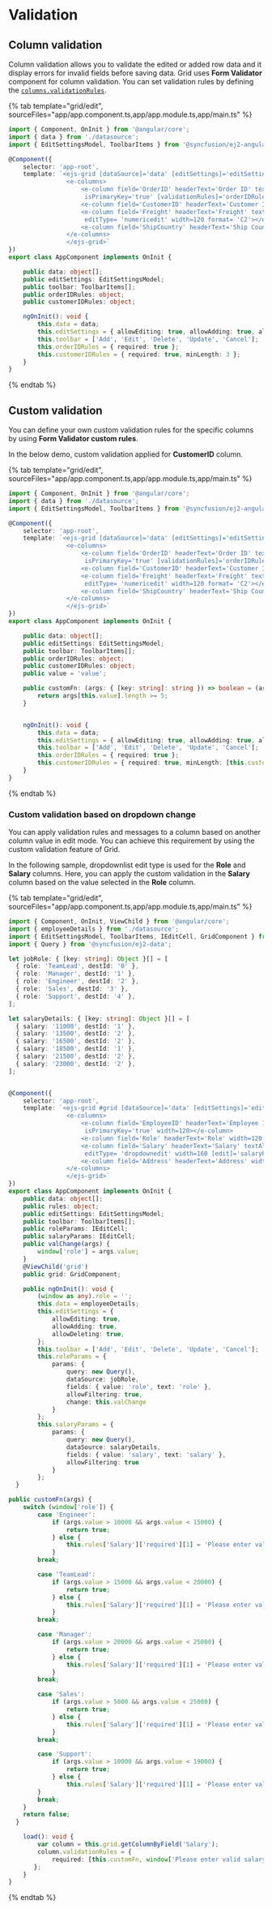 # Validation

## Column validation

Column validation allows you to validate the edited or added row data and it display errors for invalid fields before saving data.
Grid uses **Form Validator** component for column validation.
You can set validation rules by defining the [`columns.validationRules`](../../api/grid/column/#validationrules).

{% tab template="grid/edit", sourceFiles="app/app.component.ts,app/app.module.ts,app/main.ts" %}

```typescript
import { Component, OnInit } from '@angular/core';
import { data } from './datasource';
import { EditSettingsModel, ToolbarItems } from '@syncfusion/ej2-angular-grids';

@Component({
    selector: 'app-root',
    template: `<ejs-grid [dataSource]='data' [editSettings]='editSettings' [toolbar]='toolbar' height='273px'>
                <e-columns>
                    <e-column field='OrderID' headerText='Order ID' textAlign='Right'
                     isPrimaryKey='true' [validationRules]='orderIDRules' width=100></e-column>
                    <e-column field='CustomerID' headerText='Customer ID' [validationRules]='customerIDRules' width=120></e-column>
                    <e-column field='Freight' headerText='Freight' textAlign= 'Right'
                     editType= 'numericedit' width=120 format= 'C2'></e-column>
                    <e-column field='ShipCountry' headerText='Ship Country' editType= 'dropdownedit' width=150></e-column>
                </e-columns>
                </ejs-grid>`
})
export class AppComponent implements OnInit {

    public data: object[];
    public editSettings: EditSettingsModel;
    public toolbar: ToolbarItems[];
    public orderIDRules: object;
    public customerIDRules: object;

    ngOnInit(): void {
        this.data = data;
        this.editSettings = { allowEditing: true, allowAdding: true, allowDeleting: true, mode: 'Normal' };
        this.toolbar = ['Add', 'Edit', 'Delete', 'Update', 'Cancel'];
        this.orderIDRules = { required: true };
        this.customerIDRules = { required: true, minLength: 3 };
    }
}

```

{% endtab %}

## Custom validation

You can define your own custom validation rules for the specific columns by using **Form Validator custom rules**.

In the below demo, custom validation applied for **CustomerID** column.

{% tab template="grid/edit", sourceFiles="app/app.component.ts,app/app.module.ts,app/main.ts" %}

```typescript
import { Component, OnInit } from '@angular/core';
import { data } from './datasource';
import { EditSettingsModel, ToolbarItems } from '@syncfusion/ej2-angular-grids';

@Component({
    selector: 'app-root',
    template: `<ejs-grid [dataSource]='data' [editSettings]='editSettings' [toolbar]='toolbar' height='273px'>
                <e-columns>
                    <e-column field='OrderID' headerText='Order ID' textAlign='Right'
                     isPrimaryKey='true' [validationRules]='orderIDRules' width=100></e-column>
                    <e-column field='CustomerID' headerText='Customer ID' [validationRules]='customerIDRules' width=120></e-column>
                    <e-column field='Freight' headerText='Freight' textAlign= 'Right'
                     editType= 'numericedit' width=120 format= 'C2'></e-column>
                    <e-column field='ShipCountry' headerText='Ship Country' editType= 'dropdownedit' width=150></e-column>
                </e-columns>
                </ejs-grid>`
})
export class AppComponent implements OnInit {

    public data: object[];
    public editSettings: EditSettingsModel;
    public toolbar: ToolbarItems[];
    public orderIDRules: object;
    public customerIDRules: object;
    public value = 'value';

    public customFn: (args: { [key: string]: string }) => boolean = (args: { [key: string]: string }) => {
        return args[this.value].length >= 5;
    }


    ngOnInit(): void {
        this.data = data;
        this.editSettings = { allowEditing: true, allowAdding: true, allowDeleting: true, mode: 'Normal' };
        this.toolbar = ['Add', 'Edit', 'Delete', 'Update', 'Cancel'];
        this.orderIDRules = { required: true };
        this.customerIDRules = { required: true, minLength: [this.customFn, 'Need atleast 5 letters'] };
    }
}

```

{% endtab %}

### Custom validation based on dropdown change

You can apply validation rules and messages to a column based on another column value in edit mode. You can achieve this requirement by using the custom validation feature of Grid.

In the following sample, dropdownlist edit type is used for the **Role** and **Salary** columns. Here, you can apply the custom validation in the **Salary** column based on the value selected in the **Role** column.

{% tab template="grid/edit", sourceFiles="app/app.component.ts,app/app.module.ts,app/main.ts" %}

```typescript
import { Component, OnInit, ViewChild } from '@angular/core';
import { employeeDetails } from './datasource';
import { EditSettingsModel, ToolbarItems, IEditCell, GridComponent } from '@syncfusion/ej2-angular-grids';
import { Query } from '@syncfusion/ej2-data';

let jobRole: { [key: string]: Object }[] = [
  { role: 'TeamLead', destId: '0' },
  { role: 'Manager', destId: '1' },
  { role: 'Engineer', destId: '2' },
  { role: 'Sales', destId: '3' },
  { role: 'Support', destId: '4' },
];

let salaryDetails: { [key: string]: Object }[] = [
  { salary: '11000', destId: '1' },
  { salary: '13500', destId: '2' },
  { salary: '16500', destId: '2' },
  { salary: '18500', destId: '1' },
  { salary: '21500', destId: '2' },
  { salary: '23000', destId: '2' },
];


@Component({
    selector: 'app-root',
    template: `<ejs-grid #grid [dataSource]='data' [editSettings]='editSettings' [toolbar]='toolbar'(load)="load($event)">
                <e-columns>
                    <e-column field='EmployeeID' headerText='Employee ID' textAlign='Right'
                     isPrimaryKey='true' width=120></e-column>
                    <e-column field='Role' headerText='Role' width=120 editType= 'dropdownedit' [edit]='roleParams'></e-column>
                    <e-column field='Salary' headerText='Salary' textAlign= 'Right'
                     editType= 'dropdownedit' width=160 [edit]='salaryParams'></e-column>
                    <e-column field='Address' headerText='Address' width=160></e-column>
                </e-columns>
                </ejs-grid>`
})
export class AppComponent implements OnInit {
    public data: object[];
    public rules: object;
    public editSettings: EditSettingsModel;
    public toolbar: ToolbarItems[];
    public roleParams: IEditCell;
    public salaryParams: IEditCell;
    public valChange(args) {
        window['role'] = args.value;
    }
    @ViewChild('grid')
    public grid: GridComponent;

    public ngOnInit(): void {
        (window as any).role = '';
        this.data = employeeDetails;
        this.editSettings = {
            allowEditing: true,
            allowAdding: true,
            allowDeleting: true,
        };
        this.toolbar = ['Add', 'Edit', 'Delete', 'Update', 'Cancel'];
        this.roleParams = {
            params: {
                query: new Query(),
                dataSource: jobRole,
                fields: { value: 'role', text: 'role' },
                allowFiltering: true,
                change: this.valChange
            }
        };
        this.salaryParams = {
            params: {
                query: new Query(),
                dataSource: salaryDetails,
                fields: { value: 'salary', text: 'salary' },
                allowFiltering: true
            }
        };
  }

public customFn(args) {
    switch (window['role']) {
        case 'Engineer':
            if (args.value > 10000 && args.value < 15000) {
                return true;
            } else {
                this.rules['Salary']['required'][1] = 'Please enter valid Engineer Salary';
            }
        break;

        case 'TeamLead':
            if (args.value > 15000 && args.value < 20000) {
                return true;
            } else {
                this.rules['Salary']['required'][1] = 'Please enter valid TeamLead Salary';
            }
        break;

        case 'Manager':
            if (args.value > 20000 && args.value < 25000) {
                return true;
            } else {
                this.rules['Salary']['required'][1] = 'Please enter valid Manager Salary';
            }
        break;

        case 'Sales':
            if (args.value > 5000 && args.value < 25000) {
                return true;
            } else {
                this.rules['Salary']['required'][1] = 'Please enter valid Manager Salary';
            }
        break;

        case 'Support':
            if (args.value > 10000 && args.value < 19000) {
                return true;
            } else {
                this.rules['Salary']['required'][1] = 'Please enter valid Manager Salary';
        }
        break;
    }
    return false;
  }

    load(): void {
        var column = this.grid.getColumnByField('Salary');
        column.validationRules = {
            required: [this.customFn, window['Please enter valid salary']],
       };
    }
}

```

{% endtab %}